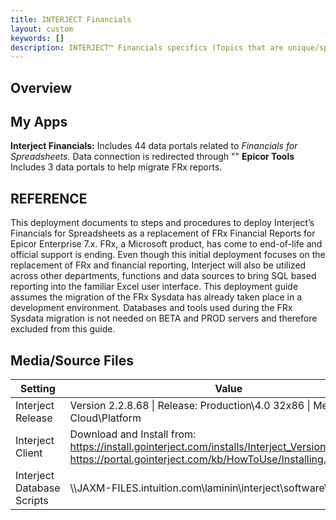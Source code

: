 ```yaml
---
title: INTERJECT Financials
layout: custom
keywords: []
description: INTERJECT™ Financials specifics (Topics that are unique/specific to the Financials Application) 
---
```

## Overview

## My Apps
**Interject Financials:** Includes 44 data portals related to *Financials for Spreadsheets.* Data connection is redirected through "" 
**Epicor Tools** Includes 3 data portals to help migrate FRx reports. 

## REFERENCE
This deployment documents to steps and procedures to deploy Interject’s Financials for Spreadsheets as a replacement of FRx Financial Reports for Epicor Enterprise 7.x.
FRx, a Microsoft product, has come to end-of-life and official support is ending.
Even though this initial deployment focuses on the replacement of FRx and financial reporting, Interject will also be utilized across other departments, functions and data sources to bring SQL based reporting into the familiar Excel user interface.
This deployment guide assumes the migration of the FRx Sysdata has already taken place in a development environment. Databases and tools used during the FRx Sysdata migration is not needed on BETA and PROD servers and therefore excluded from this guide. 

## Media/Source Files

| Setting                    | Value                                                                                                                                                                    |
| -------------------------- | ------------------------------------------------------------------------------------------------------------------------------------------------------------------------ |
| Interject Release          | Version 2.2.8.68 \| Release: Production\4.0 32x86 \| Method: Cloud\Platform                                                                                              |
| Interject Client           | Download and Install from: <br> https://install.gointerject.com/installs/Interject_Version_Installer.exe <br> https://portal.gointerject.com/kb/HowToUse/Installing.html |
| Interject Database Scripts | \\\JAXM-FILES.intuition.com\laminin\interject\software\ 